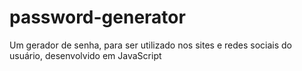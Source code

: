 # password-generator
Um gerador de senha, para ser utilizado nos sites e redes sociais do usuário, desenvolvido em JavaScript
